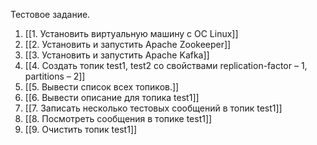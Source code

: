 Тестовое задание. 

1. [[1. Установить виртуальную машину с ОС Linux]]
2. [[2. Установить и запустить Apache Zookeeper]]
3. [[3. Установить и запустить Apache Kafka]]
4. [[4. Создать топик  test1, test2 со свойствами replication-factor – 1, partitions – 2]]
5. [[5. Вывести список всех топиков.]]
6. [[6. Вывести описание для топика test1]]
7. [[7. Записать несколько тестовых сообщений в топик test1]]
8. [[8. Посмотреть сообщения в топике test1]]
9. [[9. Очистить топик test1]]
